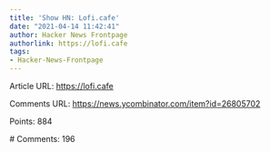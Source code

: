 ```yaml
---
title: 'Show HN: Lofi.cafe'
date: "2021-04-14 11:42:41"
author: Hacker News Frontpage
authorlink: https://lofi.cafe
tags:
- Hacker-News-Frontpage
---
```


<p>Article URL: <a href="https://lofi.cafe">https://lofi.cafe</a></p>
<p>Comments URL: <a href="https://news.ycombinator.com/item?id=26805702">https://news.ycombinator.com/item?id=26805702</a></p>
<p>Points: 884</p>
<p># Comments: 196</p>
